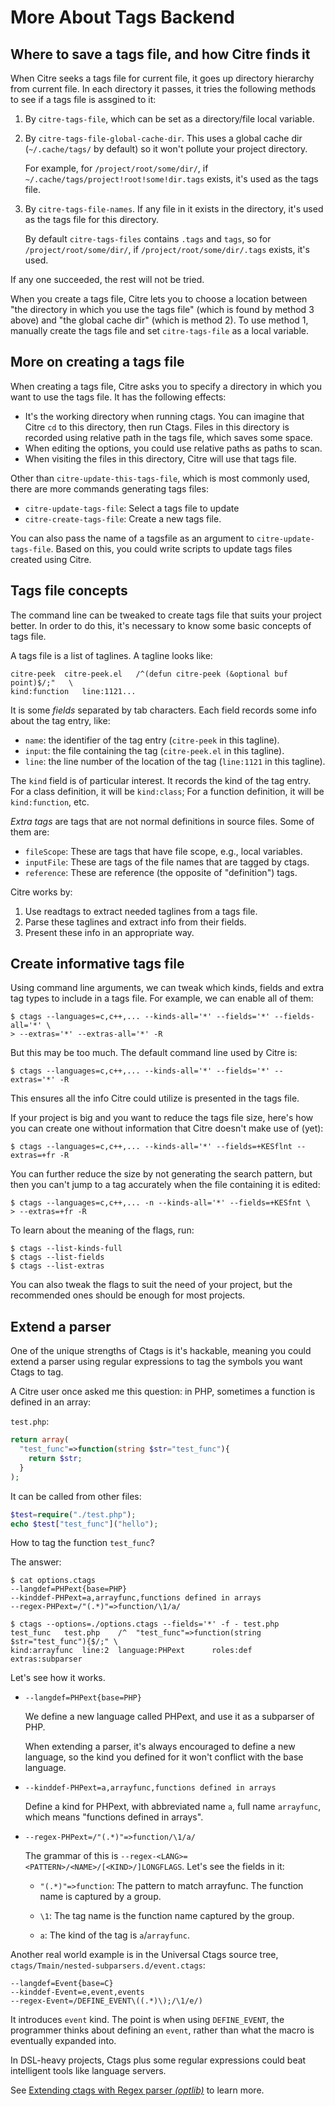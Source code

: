 # More About Tags Backend

## Where to save a tags file, and how Citre finds it

When Citre seeks a tags file for current file, it goes up directory hierarchy
from current file. In each directory it passes, it tries the following methods
to see if a tags file is assgined to it:

1. By `citre-tags-file`, which can be set as a directory/file local variable.

2. By `citre-tags-file-global-cache-dir`. This uses a global cache dir
   (`~/.cache/tags/` by default) so it won't pollute your project directory.

    For example, for `/project/root/some/dir/`, if
    `~/.cache/tags/project!root!some!dir.tags` exists, it's used as the tags
    file.

3. By `citre-tags-file-names`. If any file in it exists in the directory, it's
   used as the tags file for this directory.

   By default `citre-tags-files` contains `.tags` and `tags`, so for
   `/project/root/some/dir/`, if `/project/root/some/dir/.tags` exists, it's
   used.

If any one succeeded, the rest will not be tried.

When you create a tags file, Citre lets you to choose a location between "the
directory in which you use the tags file" (which is found by method 3 above)
and "the global cache dir" (which is method 2). To use method 1, manually
create the tags file and set `citre-tags-file` as a local variable.

## More on creating a tags file

When creating a tags file, Citre asks you to specify a directory in which you
want to use the tags file. It has the following effects:

- It's the working directory when running ctags. You can imagine that Citre
  `cd` to this directory, then run Ctags. Files in this directory is recorded
  using relative path in the tags file, which saves some space.
- When editing the options, you could use relative paths as paths to scan.
- When visiting the files in this directory, Citre will use that tags file.

Other than `citre-update-this-tags-file`, which is most commonly used, there
are more commands generating tags files:

- `citre-update-tags-file`: Select a tags file to update
- `citre-create-tags-file`: Create a new tags file.

You can also pass the name of a tagsfile as an argument to
`citre-update-tags-file`. Based on this, you could write scripts to update tags
files created using Citre.

## Tags file concepts

The command line can be tweaked to create tags file that suits your project
better. In order to do this, it's necessary to know some basic concepts of tags
file.

A tags file is a list of taglines. A tagline looks like:

```
citre-peek	citre-peek.el	/^(defun citre-peek (&optional buf point)$/;"	\
kind:function	line:1121...
```

It is some *fields* separated by tab characters. Each field records some info
about the tag entry, like:

- `name`: the identifier of the tag entry (`citre-peek` in this tagline).
- `input`: the file containing the tag (`citre-peek.el` in this tagline).
- `line`: the line number of the location of the tag (`line:1121` in this
  tagline).

The `kind` field is of particular interest. It records the kind of the tag
entry. For a class definition, it will be `kind:class`; For a function
definition, it will be `kind:function`, etc.

*Extra tags* are tags that are not normal definitions in source files. Some of
them are:

- `fileScope`: These are tags that have file scope, e.g., local variables.
- `inputFile`: These are tags of the file names that are tagged by ctags.
- `reference`: These are reference (the opposite of "definition") tags.

Citre works by:

1. Use readtags to extract needed taglines from a tags file.
2. Parse these taglines and extract info from their fields.
3. Present these info in an appropriate way.

## Create informative tags file

Using command line arguments, we can tweak which kinds, fields and extra tag
types to include in a tags file. For example, we can enable all of them:

```console
$ ctags --languages=c,c++,... --kinds-all='*' --fields='*' --fields-all='*' \
> --extras='*' --extras-all='*' -R
```

But this may be too much. The default command line used by Citre is:

```console
$ ctags --languages=c,c++,... --kinds-all='*' --fields='*' --extras='*' -R
```

This ensures all the info Citre could utilize is presented in the tags file.

If your project is big and you want to reduce the tags file size, here's how
you can create one without information that Citre doesn't make use of (yet):

```console
$ ctags --languages=c,c++,... --kinds-all='*' --fields=+KESflnt --extras=+fr -R
```

You can further reduce the size by not generating the search pattern, but then
you can't jump to a tag accurately when the file containing it is edited:

```console
$ ctags --languages=c,c++,... -n --kinds-all='*' --fields=+KESfnt \
> --extras=+fr -R
```

To learn about the meaning of the flags, run:

```console
$ ctags --list-kinds-full
$ ctags --list-fields
$ ctags --list-extras
```

You can also tweak the flags to suit the need of your project, but the
recommended ones should be enough for most projects.

## Extend a parser

One of the unique strengths of Ctags is it's hackable, meaning you could extend
a parser using regular expressions to tag the symbols you want Ctags to tag.

A Citre user once asked me this question: in PHP, sometimes a function is
defined in an array:

`test.php`:

```php
return array(
  "test_func"=>function(string $str="test_func"){
    return $str;
  }
);
```

It can be called from other files:

```php
$test=require("./test.php");
echo $test["test_func"]("hello");
```

How to tag the function `test_func`?

The answer:

```console
$ cat options.ctags
--langdef=PHPext{base=PHP}
--kinddef-PHPext=a,arrayfunc,functions defined in arrays
--regex-PHPext=/"(.*)"=>function/\1/a/

$ ctags --options=./options.ctags --fields='*' -f - test.php
test_func	test.php	/^  "test_func"=>function(string $str="test_func"){$/;"	\
kind:arrayfunc  line:2  language:PHPext      roles:def       extras:subparser
```

Let's see how it works.

- `--langdef=PHPext{base=PHP}`

  We define a new language called PHPext, and use it as a subparser of PHP.

  When extending a parser, it's always encouraged to define a new language, so
  the kind you defined for it won't conflict with the base language.

- `--kinddef-PHPext=a,arrayfunc,functions defined in arrays`

  Define a kind for PHPext, with abbreviated name `a`, full name `arrayfunc`,
  which means "functions defined in arrays".

- `--regex-PHPext=/"(.*)"=>function/\1/a/`

  The grammar of this is `--regex-<LANG>=<PATTERN>/<NAME>/[<KIND>/]LONGFLAGS`.
  Let's see the fields in it:

  - `"(.*)"=>function`: The pattern to match arrayfunc. The function name is
    captured by a group.

  - `\1`: The tag name is the function name captured by the group.

  - `a`: The kind of the tag is `a`/`arrayfunc`.

Another real world example is in the Universal Ctags source tree,
`ctags/Tmain/nested-subparsers.d/event.ctags`:

```
--langdef=Event{base=C}
--kinddef-Event=e,event,events
--regex-Event=/DEFINE_EVENT\((.*)\);/\1/e/)
```

It introduces `event` kind. The point is when using `DEFINE_EVENT`, the
programmer thinks about defining an `event`, rather than what the macro is
eventually expanded into.

In DSL-heavy projects, Ctags plus some regular expressions could beat
intelligent tools like language servers.

See [Extending ctags with Regex parser
*(optlib)*](https://docs.ctags.io/en/latest/optlib.html) to learn more.
